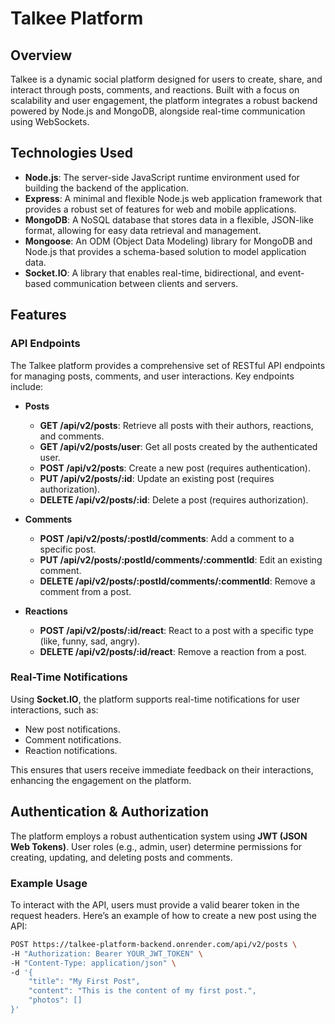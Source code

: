# Talkee Platform

## Overview

Talkee is a dynamic social platform designed for users to create, share, and interact through posts, comments, and reactions. Built with a focus on scalability and user engagement, the platform integrates a robust backend powered by Node.js and MongoDB, alongside real-time communication using WebSockets.

## Technologies Used

- **Node.js**: The server-side JavaScript runtime environment used for building the backend of the application.
- **Express**: A minimal and flexible Node.js web application framework that provides a robust set of features for web and mobile applications.
- **MongoDB**: A NoSQL database that stores data in a flexible, JSON-like format, allowing for easy data retrieval and management.
- **Mongoose**: An ODM (Object Data Modeling) library for MongoDB and Node.js that provides a schema-based solution to model application data.
- **Socket.IO**: A library that enables real-time, bidirectional, and event-based communication between clients and servers.

## Features

### API Endpoints

The Talkee platform provides a comprehensive set of RESTful API endpoints for managing posts, comments, and user interactions. Key endpoints include:

- **Posts**
  - **GET /api/v2/posts**: Retrieve all posts with their authors, reactions, and comments.
  - **GET /api/v2/posts/user**: Get all posts created by the authenticated user.
  - **POST /api/v2/posts**: Create a new post (requires authentication).
  - **PUT /api/v2/posts/:id**: Update an existing post (requires authorization).
  - **DELETE /api/v2/posts/:id**: Delete a post (requires authorization).

- **Comments**
  - **POST /api/v2/posts/:postId/comments**: Add a comment to a specific post.
  - **PUT /api/v2/posts/:postId/comments/:commentId**: Edit an existing comment.
  - **DELETE /api/v2/posts/:postId/comments/:commentId**: Remove a comment from a post.

- **Reactions**
  - **POST /api/v2/posts/:id/react**: React to a post with a specific type (like, funny, sad, angry).
  - **DELETE /api/v2/posts/:id/react**: Remove a reaction from a post.

### Real-Time Notifications

Using **Socket.IO**, the platform supports real-time notifications for user interactions, such as:

- New post notifications.
- Comment notifications.
- Reaction notifications.

This ensures that users receive immediate feedback on their interactions, enhancing the engagement on the platform.

## Authentication & Authorization

The platform employs a robust authentication system using **JWT (JSON Web Tokens)**. User roles (e.g., admin, user) determine permissions for creating, updating, and deleting posts and comments.

### Example Usage

To interact with the API, users must provide a valid bearer token in the request headers. Here’s an example of how to create a new post using the API:

```bash
POST https://talkee-platform-backend.onrender.com/api/v2/posts \
-H "Authorization: Bearer YOUR_JWT_TOKEN" \
-H "Content-Type: application/json" \
-d '{
    "title": "My First Post",
    "content": "This is the content of my first post.",
    "photos": []
}'
